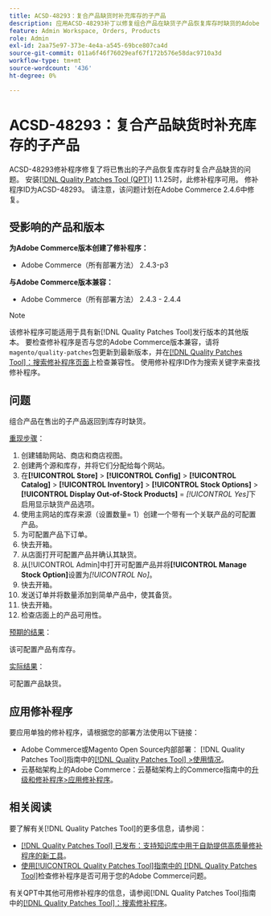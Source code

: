 ```yaml
---
title: ACSD-48293：复合产品缺货时补充库存的子产品
description: 应用ACSD-48293补丁以修复组合产品在缺货子产品恢复库存时缺货的Adobe Commerce问题。
feature: Admin Workspace, Orders, Products
role: Admin
exl-id: 2aa75e97-373e-4e4a-a545-69bce807ca4d
source-git-commit: 011a6f46f76029eaf67f172b576e58dac9710a3d
workflow-type: tm+mt
source-wordcount: '436'
ht-degree: 0%

---
```


# ACSD-48293：复合产品缺货时补充库存的子产品

ACSD-48293修补程序修复了将已售出的子产品恢复库存时复合产品缺货的问题。 安装[[!DNL Quality Patches Tool (QPT)]](https://experienceleague.adobe.com/en/docs/commerce-operations/tools/quality-patches-tool/quality-patches-tool-to-self-serve-quality-patches) 1.1.25时，此修补程序可用。 修补程序ID为ACSD-48293。 请注意，该问题计划在Adobe Commerce 2.4.6中修复。

## 受影响的产品和版本

**为Adobe Commerce版本创建了修补程序：**

* Adobe Commerce（所有部署方法） 2.4.3-p3

**与Adobe Commerce版本兼容：**

* Adobe Commerce（所有部署方法） 2.4.3 - 2.4.4

>[!NOTE]
>
>该修补程序可能适用于具有新[!DNL Quality Patches Tool]发行版本的其他版本。 要检查修补程序是否与您的Adobe Commerce版本兼容，请将`magento/quality-patches`包更新到最新版本，并在[[!DNL Quality Patches Tool]：搜索修补程序页面](https://experienceleague.adobe.com/tools/commerce-quality-patches/index.html)上检查兼容性。 使用修补程序ID作为搜索关键字来查找修补程序。

## 问题

组合产品在售出的子产品返回到库存时缺货。

<u>重现步骤</u>：

1. 创建辅助网站、商店和商店视图。
1. 创建两个源和库存，并将它们分配给每个网站。
1. 在&#x200B;**[!UICONTROL Store]** > **[!UICONTROL Config]** > **[!UICONTROL Catalog]** > **[!UICONTROL Inventory]** > **[!UICONTROL Stock Options]** > **[!UICONTROL Display Out-of-Stock Products]** = *[!UICONTROL Yes]*&#x200B;下启用显示缺货产品选项。
1. 使用主网站的库存来源（设置数量= 1）创建一个带有一个关联产品的可配置产品。
1. 为可配置产品下订单。
1. 快去开箱。
1. 从店面打开可配置产品并确认其缺货。
1. 从[!UICONTROL Admin]中打开可配置产品并将&#x200B;**[!UICONTROL Manage Stock Option]**&#x200B;设置为&#x200B;*[!UICONTROL No]*。
1. 快去开箱。
1. 发送订单并将数量添加到简单产品中，使其备货。
1. 快去开箱。
1. 检查店面上的产品可用性。

<u>预期的结果</u>：

该可配置产品有库存。

<u>实际结果</u>：

可配置产品缺货。

## 应用修补程序

要应用单独的修补程序，请根据您的部署方法使用以下链接：

* Adobe Commerce或Magento Open Source内部部署： [!DNL Quality Patches Tool]指南中的[[!DNL Quality Patches Tool] >使用情况](/help/tools/quality-patches-tool/usage.md)。
* 云基础架构上的Adobe Commerce：云基础架构上的Commerce指南中的[升级和修补程序>应用修补程序](https://experienceleague.adobe.com/docs/commerce-cloud-service/user-guide/develop/upgrade/apply-patches.html)。

## 相关阅读

要了解有关[!DNL Quality Patches Tool]的更多信息，请参阅：

* [[!DNL Quality Patches Tool] 已发布：支持知识库中用于自助提供高质量修补程序的新工具](https://experienceleague.adobe.com/en/docs/commerce-operations/tools/quality-patches-tool/quality-patches-tool-to-self-serve-quality-patches)。
* [使用[!UICONTROL Quality Patches Tool]指南中的 [!DNL Quality Patches Tool]](/help/tools/quality-patches-tool/patches-available-in-qpt/check-patch-for-magento-issue-with-magento-quality-patches.md)检查修补程序是否可用于您的Adobe Commerce问题。


有关QPT中其他可用修补程序的信息，请参阅[!DNL Quality Patches Tool]指南中的[[!DNL Quality Patches Tool]：搜索修补程序](https://experienceleague.adobe.com/tools/commerce-quality-patches/index.html)。
